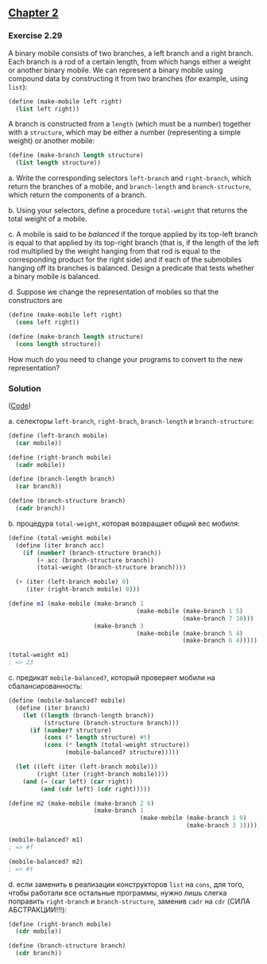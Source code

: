 ## [Chapter 2](../index.md#2-Building-Abstractions-with-Data)

### Exercise 2.29

A binary mobile consists of two branches, a left branch and a right branch. Each branch is a rod of a certain length, from which hangs either a weight or another binary mobile. We can represent a binary mobile using compound data by constructing it from two branches (for example, using `list`):

```scheme
(define (make-mobile left right)
  (list left right))
```

A branch is constructed from a `length` (which must be a number) together with a `structure`, which may be either a number (representing a simple weight) or another mobile:

```scheme
(define (make-branch length structure)
  (list length structure))
```

a.  Write the corresponding selectors `left-branch` and `right-branch`, which return the branches of a mobile, and `branch-length` and `branch-structure`, which return the components of a branch.

b.  Using your selectors, define a procedure `total-weight` that returns the total weight of a mobile.

c.  A mobile is said to be _balanced_ if the torque applied by its top-left branch is equal to that applied by its top-right branch (that is, if the length of the left rod multiplied by the weight hanging from that rod is equal to the corresponding product for the right side) and if each of the submobiles hanging off its branches is balanced. Design a predicate that tests whether a binary mobile is balanced.

d.  Suppose we change the representation of mobiles so that the constructors are

```scheme
(define (make-mobile left right)
  (cons left right))

(define (make-branch length structure)
  (cons length structure))
```

How much do you need to change your programs to convert to the new representation? 

### Solution

([Code](../../src/Chapter%202/Exercise%202.29.scm))

a. селекторы `left-branch`, `right-brach`, `branch-length` и `branch-structure`:

```scheme
(define (left-branch mobile)
  (car mobile))

(define (right-branch mobile)
  (cadr mobile))

(define (branch-length branch)
  (car branch))

(define (branch-structure branch)
  (cadr branch))
```

b. процедура `total-weight`, которая возвращает общий вес мобиля:

```scheme
(define (total-weight mobile)
  (define (iter branch acc)
    (if (number? (branch-structure branch))
        (+ acc (branch-structure branch))
        (total-weight (branch-structure branch))))

  (+ (iter (left-branch mobile) 0)
     (iter (right-branch mobile) 0)))

(define m1 (make-mobile (make-branch 1
                                    (make-mobile (make-branch 1 5)
                                                 (make-branch 7 10)))
                        (make-branch 3
                                    (make-mobile (make-branch 5 4)
                                                 (make-branch 6 4)))))

(total-weight m1)
; => 23
```

c. предикат `mobile-balanced?`, который проверяет мобили на сбалансированность:

```scheme
(define (mobile-balanced? mobile)
  (define (iter branch)
    (let ((length (branch-length branch))
          (structure (branch-structure branch)))
      (if (number? structure)
          (cons (* length structure) #t)
          (cons (* length (total-weight structure))
                (mobile-balanced? structure)))))

  (let ((left (iter (left-branch mobile)))
        (right (iter (right-branch mobile))))
    (and (= (car left) (car right))
         (and (cdr left) (cdr right)))))

(define m2 (make-mobile (make-branch 2 6)
                        (make-branch 1
                                     (make-mobile (make-branch 1 9)
                                                  (make-branch 3 3)))))

(mobile-balanced? m1)
; => #f

(mobile-balanced? m2)
; => #t
```

d. если заменить в реализации конструкторов `list` на `cons`, для того, чтобы работали все остальные программы, нужно лишь слегка поправить `right-branch` и `branch-structure`, заменив `cadr` на `cdr` (СИЛА АБСТРАКЦИИ!!!):

```scheme
(define (right-branch mobile)
  (cdr mobile))

(define (branch-structure branch)
  (cdr branch))
```

